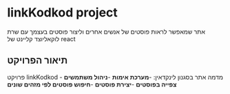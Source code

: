 # linkKodkod project
אתר שמאפשר לראות פוסטים של אנשים אחרים וליצור פוסטים בעצמך עם שרת לוקאליוצד קליינט של react
## תיאור הפרויקט
פרויקט linkKodkod מדמה אתר בסגנון לינקדאין:
-**מערכת אימות** 
-**ניהול משתמשים**
-**צפייה בפוסטים**
-**יצירת פוסטים**
-**חיפוש פוסטים לפי מזהים שונים**

